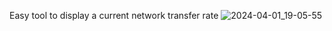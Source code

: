 Easy tool to display a current network transfer rate
![2024-04-01_19-05-55](https://github.com/Gratt-5r2/NetworkMonitor/assets/55413597/5bd31bcb-faa4-468b-ab84-14cc90e4fc32)
